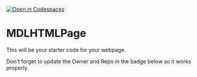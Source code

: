 [![Open in Codespaces](https://classroom.github.com/assets/launch-codespace-7f7980b617ed060a017424585567c406b6ee15c891e84e1186181d67ecf80aa0.svg)](https://classroom.github.com/open-in-codespaces?assignment_repo_id=11867976)
# MDLHTMLPage

This will be your starter code for your webpage.

Don't forget to update the Owner and Repo in the badge below so it works properly.

